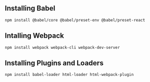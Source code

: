 ## Installing Babel
```
npm install @babel/core @babel/preset-env @babel/preset-react
```

## Intalling Webpack
```
npm install webpack webpack-cli webpack-dev-server
```

## Installing Plugins and Loaders
```
npm install babel-loader html-loader html-webpack-plugin
```